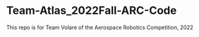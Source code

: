 # Team-Atlas_2022Fall-ARC-Code
This repo is for Team Volare of the Aerospace Robotics Competition, 2022
